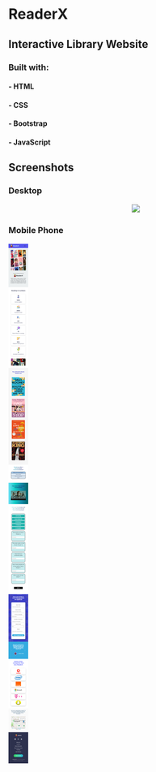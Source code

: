 # ReaderX

## Interactive Library Website


### Built with:
#### - HTML
#### - CSS
#### - Bootstrap
#### - JavaScript


## Screenshots

### Desktop
<p align="center">
    <img
        src=![](./screenshots/desktop_screenshot.png)
    >
</p>

### Mobile Phone
![](./screenshots/mobile_screenshot.png)


